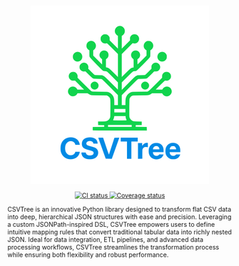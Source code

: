 <p align="center">
  <img src="docs/csvtree-logo.png" alt="CSVTree Logo" width="400"/>
</p>

<p align="center">
  <!-- GitHub Actions status badge -->
  <a href="https://github.com/mhbxyz/csvtree/actions/workflows/ci.yml">
    <img src="https://github.com/mhbxyz/csvtree/actions/workflows/ci.yml/badge.svg" alt="CI status">
  </a>
  <!-- Codecov coverage badge -->
  <a href="https://codecov.io/gh/mhbxyz/csvtree">
    <img src="https://codecov.io/gh/mhbxyz/csvtree/branch/main/graph/badge.svg" alt="Coverage status">
  </a>
</p>

CSVTree is an innovative Python library designed to transform flat CSV data into deep, hierarchical JSON structures with ease and precision. Leveraging a custom JSONPath-inspired DSL, CSVTree empowers users to define intuitive mapping rules that convert traditional tabular data into richly nested JSON. Ideal for data integration, ETL pipelines, and advanced data processing workflows, CSVTree streamlines the transformation process while ensuring both flexibility and robust performance.
